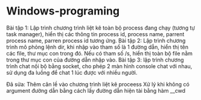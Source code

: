 # Windows-programing
Bài tập 1: Lập trình chương trình liệt kê toàn bộ process đang chạy (tương tự task manager),
hiển thị các thông tin process id, process name, parrent process name, parren process id tương
ứng.
Bài tập 2: Lập trình chương trình mô phỏng lệnh dir, khi nhập vào tham số là 1 đường dẫn, hiển
thị tên các file, thư mục con trong đó. Nếu có tham số /s, hiển thị toàn bộ file nằm trong thư mục
con của đường dẫn nhập vào.
Bài tập 3: lập trình chương trình chat nội bộ bằng socket, cho phép 2 màn hình console chat với nhau, sử dụng đa luồng để chat 1 lúc được với nhiều người.




Đã sửa:
Thêm căn lề vào chương trình liệt kê proceess
Xử lý khi không có argument đường dẫn bằng cách lấy đường dẫn hiện tài bằng hàm __cwd
